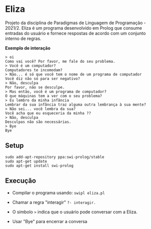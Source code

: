 # Eliza
Projeto da disciplina de Paradigmas de Linguagem de Programação - 2021/2. Eliza é um programa desenvolvido em Prolog que consume entradas do usuário e fornece respostas de acordo com um conjunto interno de regras. 

**Exemplo de interação**
```
> oi
Como vai você? Por favor, me fale do seu problema.
> Você é um computador?
Computadores te incomodam?
> Não... é só que você tem o nome de um programa de computador
Você diz não só para ser negativo?
> Não, desculpa
Por favor, não se desculpe.
> Mas então, você é um programa de computador?
O que máquinas tem a ver com o seu problema?
> Eu lembro da minha infância
Lembrar da sua infância traz alguma outra lembrança à sua mente?
> Não sei... você lembra da sua?
Você acha que eu esqueceria da minha ??
> Não, desculpa
Desculpas não são necessárias.
> Bye
Bye
```

## Setup
```
sudo add-apt-repository ppa:swi-prolog/stable
sudo apt-get update
sudo apt-get install swi-prolog
```

## Execução
* Compilar o programa usando:
`swipl eliza.pl`

* Chamar a regra "interagir"
`?- interagir.`

* O símbolo `>` indica que o usuário pode conversar com a Eliza.

* Usar "Bye" para encerrar a conversa
